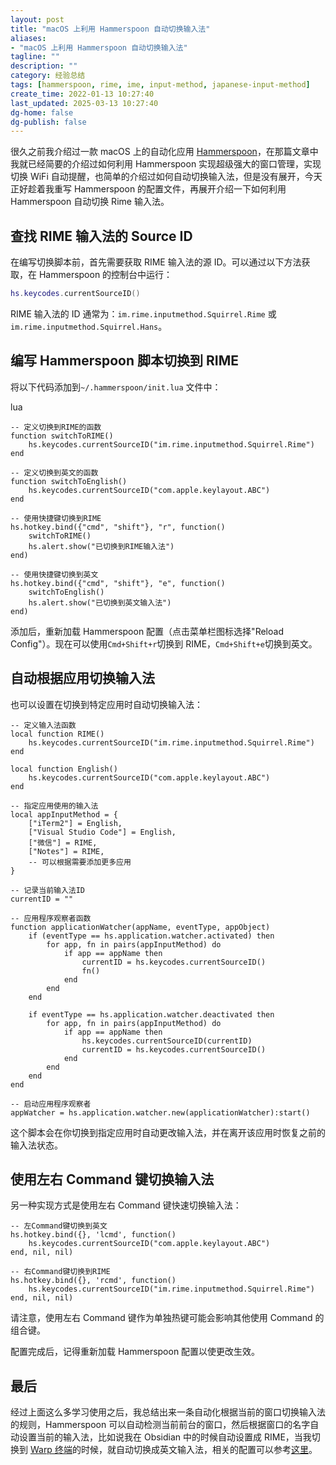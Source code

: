 ```yaml
---
layout: post
title: "macOS 上利用 Hammerspoon 自动切换输入法"
aliases:
- "macOS 上利用 Hammerspoon 自动切换输入法"
tagline: ""
description: ""
category: 经验总结
tags: [hammerspoon, rime, ime, input-method, japanese-input-method]
create_time: 2022-01-13 10:27:40
last_updated: 2025-03-13 10:27:40
dg-home: false
dg-publish: false
---
```


很久之前我介绍过一款 macOS 上的自动化应用 [Hammerspoon](https://blog.einverne.info/post/2020/11/mac-application-hammerspoon-automation-tool.html)，在那篇文章中我就已经简要的介绍过如何利用 Hammerspoon 实现超级强大的窗口管理，实现切换 WiFi 自动提醒，也简单的介绍过如何自动切换输入法，但是没有展开，今天正好趁着我重写 Hammerspoon 的配置文件，再展开介绍一下如何利用 Hammerspoon 自动切换 Rime 输入法。

## 查找 RIME 输入法的 Source ID

在编写切换脚本前，首先需要获取 RIME 输入法的源 ID。可以通过以下方法获取，在 Hammerspoon 的控制台中运行：

```lua
hs.keycodes.currentSourceID()
```

RIME 输入法的 ID 通常为：`im.rime.inputmethod.Squirrel.Rime` 或 `im.rime.inputmethod.Squirrel.Hans`。

## 编写 Hammerspoon 脚本切换到 RIME

将以下代码添加到`~/.hammerspoon/init.lua` 文件中：

lua

```
-- 定义切换到RIME的函数
function switchToRIME()
    hs.keycodes.currentSourceID("im.rime.inputmethod.Squirrel.Rime")
end

-- 定义切换到英文的函数
function switchToEnglish()
    hs.keycodes.currentSourceID("com.apple.keylayout.ABC")
end

-- 使用快捷键切换到RIME
hs.hotkey.bind({"cmd", "shift"}, "r", function()
    switchToRIME()
    hs.alert.show("已切换到RIME输入法")
end)

-- 使用快捷键切换到英文
hs.hotkey.bind({"cmd", "shift"}, "e", function()
    switchToEnglish()
    hs.alert.show("已切换到英文输入法")
end)
```

添加后，重新加载 Hammerspoon 配置（点击菜单栏图标选择"Reload Config"）。现在可以使用`Cmd+Shift+r`切换到 RIME，`Cmd+Shift+e`切换到英文。

## 自动根据应用切换输入法

也可以设置在切换到特定应用时自动切换输入法：

```
-- 定义输入法函数
local function RIME()
    hs.keycodes.currentSourceID("im.rime.inputmethod.Squirrel.Rime")
end

local function English()
    hs.keycodes.currentSourceID("com.apple.keylayout.ABC")
end

-- 指定应用使用的输入法
local appInputMethod = {
    ["iTerm2"] = English,
    ["Visual Studio Code"] = English,
    ["微信"] = RIME,
    ["Notes"] = RIME,
    -- 可以根据需要添加更多应用
}

-- 记录当前输入法ID
currentID = ""

-- 应用程序观察者函数
function applicationWatcher(appName, eventType, appObject)
    if (eventType == hs.application.watcher.activated) then
        for app, fn in pairs(appInputMethod) do
            if app == appName then
                currentID = hs.keycodes.currentSourceID()
                fn()
            end
        end
    end

    if eventType == hs.application.watcher.deactivated then
        for app, fn in pairs(appInputMethod) do
            if app == appName then
                hs.keycodes.currentSourceID(currentID)
                currentID = hs.keycodes.currentSourceID()
            end
        end
    end
end

-- 启动应用程序观察者
appWatcher = hs.application.watcher.new(applicationWatcher):start()
```

这个脚本会在你切换到指定应用时自动更改输入法，并在离开该应用时恢复之前的输入法状态。

## 使用左右 Command 键切换输入法

另一种实现方式是使用左右 Command 键快速切换输入法：

```
-- 左Command键切换到英文
hs.hotkey.bind({}, 'lcmd', function()
    hs.keycodes.currentSourceID("com.apple.keylayout.ABC")
end, nil, nil)

-- 右Command键切换到RIME
hs.hotkey.bind({}, 'rcmd', function()
    hs.keycodes.currentSourceID("im.rime.inputmethod.Squirrel.Rime")
end, nil, nil)
```

请注意，使用左右 Command 键作为单独热键可能会影响其他使用 Command 的组合键。

配置完成后，记得重新加载 Hammerspoon 配置以使更改生效。

## 最后

经过上面这么多学习使用之后，我总结出来一条自动化根据当前的窗口切换输入法的规则，Hammerspoon 可以自动检测当前前台的窗口，然后根据窗口的名字自动设置当前的输入法，比如说我在 Obsidian 中的时候自动设置成 RIME，当我切换到 [Warp 终端](https://blog.einverne.info/post/2022/03/warp-terminal-usage.html)的时候，就自动切换成英文输入法，相关的配置可以参考[这里](https://github.com/einverne/dotfiles/blob/master/hammerspoon/ime.lua)。
